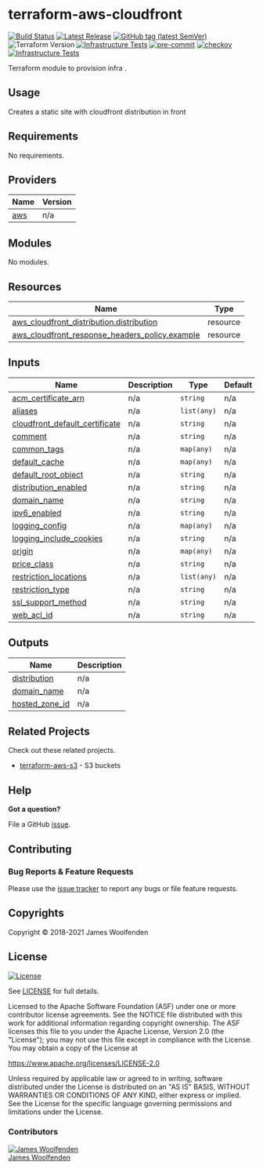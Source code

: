 # terraform-aws-cloudfront

[![Build Status](https://github.com/JamesWoolfenden/terraform-aws-cloudfront/workflows/Verify%20and%20Bump/badge.svg?branch=master)](https://github.com/JamesWoolfenden/terraform-aws-cloudfront)
[![Latest Release](https://img.shields.io/github/release/JamesWoolfenden/terraform-aws-cloudfront.svg)](https://github.com/JamesWoolfenden/terraform-aws-cloudfront/releases/latest)
[![GitHub tag (latest SemVer)](https://img.shields.io/github/tag/JamesWoolfenden/terraform-aws-cloudfront.svg?label=latest)](https://github.com/JamesWoolfenden/terraform-aws-cloudfront/releases/latest)
![Terraform Version](https://img.shields.io/badge/tf-%3E%3D0.14.0-blue.svg)
[![Infrastructure Tests](https://www.bridgecrew.cloud/badges/github/JamesWoolfenden/terraform-aws-cloudfront/cis_aws)](https://www.bridgecrew.cloud/link/badge?vcs=github&fullRepo=JamesWoolfenden%2Fterraform-aws-cloudfront&benchmark=CIS+AWS+V1.2)
[![pre-commit](https://img.shields.io/badge/pre--commit-enabled-brightgreen?logo=pre-commit&logoColor=white)](https://github.com/pre-commit/pre-commit)
[![checkov](https://img.shields.io/badge/checkov-verified-brightgreen)](https://www.checkov.io/)
[![Infrastructure Tests](https://www.bridgecrew.cloud/badges/github/jameswoolfenden/terraform-aws-cloudfront/general)](https://www.bridgecrew.cloud/link/badge?vcs=github&fullRepo=JamesWoolfenden%2Fterraform-aws-cloudfront&benchmark=INFRASTRUCTURE+SECURITY)

Terraform module to provision infra .

## Usage

Creates a static site with cloudfront distribution in front

<!-- BEGINNING OF PRE-COMMIT-TERRAFORM DOCS HOOK -->
## Requirements

No requirements.

## Providers

| Name | Version |
|------|---------|
| <a name="provider_aws"></a> [aws](#provider\_aws) | n/a |

## Modules

No modules.

## Resources

| Name | Type |
|------|------|
| [aws_cloudfront_distribution.distribution](https://registry.terraform.io/providers/hashicorp/aws/latest/docs/resources/cloudfront_distribution) | resource |
| [aws_cloudfront_response_headers_policy.example](https://registry.terraform.io/providers/hashicorp/aws/latest/docs/resources/cloudfront_response_headers_policy) | resource |

## Inputs

| Name | Description | Type | Default | Required |
|------|-------------|------|---------|:--------:|
| <a name="input_acm_certificate_arn"></a> [acm\_certificate\_arn](#input\_acm\_certificate\_arn) | n/a | `string` | n/a | yes |
| <a name="input_aliases"></a> [aliases](#input\_aliases) | n/a | `list(any)` | n/a | yes |
| <a name="input_cloudfront_default_certificate"></a> [cloudfront\_default\_certificate](#input\_cloudfront\_default\_certificate) | n/a | `string` | n/a | yes |
| <a name="input_comment"></a> [comment](#input\_comment) | n/a | `string` | n/a | yes |
| <a name="input_common_tags"></a> [common\_tags](#input\_common\_tags) | n/a | `map(any)` | n/a | yes |
| <a name="input_default_cache"></a> [default\_cache](#input\_default\_cache) | n/a | `map(any)` | n/a | yes |
| <a name="input_default_root_object"></a> [default\_root\_object](#input\_default\_root\_object) | n/a | `string` | n/a | yes |
| <a name="input_distribution_enabled"></a> [distribution\_enabled](#input\_distribution\_enabled) | n/a | `string` | n/a | yes |
| <a name="input_domain_name"></a> [domain\_name](#input\_domain\_name) | n/a | `string` | n/a | yes |
| <a name="input_ipv6_enabled"></a> [ipv6\_enabled](#input\_ipv6\_enabled) | n/a | `string` | n/a | yes |
| <a name="input_logging_config"></a> [logging\_config](#input\_logging\_config) | n/a | `map(any)` | n/a | yes |
| <a name="input_logging_include_cookies"></a> [logging\_include\_cookies](#input\_logging\_include\_cookies) | n/a | `string` | n/a | yes |
| <a name="input_origin"></a> [origin](#input\_origin) | n/a | `map(any)` | n/a | yes |
| <a name="input_price_class"></a> [price\_class](#input\_price\_class) | n/a | `string` | n/a | yes |
| <a name="input_restriction_locations"></a> [restriction\_locations](#input\_restriction\_locations) | n/a | `list(any)` | n/a | yes |
| <a name="input_restriction_type"></a> [restriction\_type](#input\_restriction\_type) | n/a | `string` | n/a | yes |
| <a name="input_ssl_support_method"></a> [ssl\_support\_method](#input\_ssl\_support\_method) | n/a | `string` | n/a | yes |
| <a name="input_web_acl_id"></a> [web\_acl\_id](#input\_web\_acl\_id) | n/a | `string` | n/a | yes |

## Outputs

| Name | Description |
|------|-------------|
| <a name="output_distribution"></a> [distribution](#output\_distribution) | n/a |
| <a name="output_domain_name"></a> [domain\_name](#output\_domain\_name) | n/a |
| <a name="output_hosted_zone_id"></a> [hosted\_zone\_id](#output\_hosted\_zone\_id) | n/a |
<!-- END OF PRE-COMMIT-TERRAFORM DOCS HOOK -->

## Related Projects

Check out these related projects.

- [terraform-aws-s3](https://github.com/jameswoolfenden/terraform-aws-s3) - S3 buckets

## Help

**Got a question?**

File a GitHub [issue](https://github.com/JamesWoolfenden/terraform-aws-cloudfront/issues).

## Contributing

### Bug Reports & Feature Requests

Please use the [issue tracker](https://github.com/JamesWoolfenden/terraform-aws-cloudfront/issues) to report any bugs or file feature requests.

## Copyrights

Copyright © 2018-2021 James Woolfenden

## License

[![License](https://img.shields.io/badge/License-Apache%202.0-blue.svg)](https://opensource.org/licenses/Apache-2.0)

See [LICENSE](LICENSE) for full details.

Licensed to the Apache Software Foundation (ASF) under one
or more contributor license agreements. See the NOTICE file
distributed with this work for additional information
regarding copyright ownership. The ASF licenses this file
to you under the Apache License, Version 2.0 (the
"License"); you may not use this file except in compliance
with the License. You may obtain a copy of the License at

<https://www.apache.org/licenses/LICENSE-2.0>

Unless required by applicable law or agreed to in writing,
software distributed under the License is distributed on an
"AS IS" BASIS, WITHOUT WARRANTIES OR CONDITIONS OF ANY
KIND, either express or implied. See the License for the
specific language governing permissions and limitations
under the License.

### Contributors

[![James Woolfenden][jameswoolfenden_avatar]][jameswoolfenden_homepage]<br/>[James Woolfenden][jameswoolfenden_homepage]

[jameswoolfenden_homepage]: https://github.com/jameswoolfenden
[jameswoolfenden_avatar]: https://github.com/jameswoolfenden.png?size=150
[github]: https://github.com/jameswoolfenden
[linkedin]: https://www.linkedin.com/in/jameswoolfenden/
[twitter]: https://twitter.com/JimWoolfenden
[share_twitter]: https://twitter.com/intent/tweet/?text=terraform-aws-cloudfront&url=https://github.com/JamesWoolfenden/terraform-aws-cloudfront
[share_linkedin]: https://www.linkedin.com/shareArticle?mini=true&title=terraform-aws-cloudfront&url=https://github.com/JamesWoolfenden/terraform-aws-cloudfront
[share_reddit]: https://reddit.com/submit/?url=https://github.com/JamesWoolfenden/terraform-aws-cloudfront
[share_facebook]: https://facebook.com/sharer/sharer.php?u=https://github.com/JamesWoolfenden/terraform-aws-cloudfront
[share_email]: mailto:?subject=terraform-aws-budget&body=https://github.com/JamesWoolfenden/terraform-aws-cloudfront
